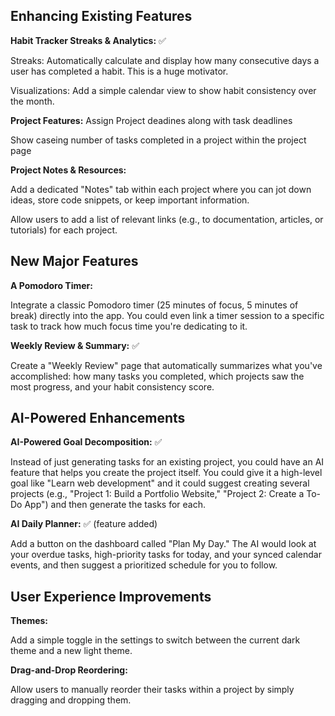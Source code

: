 ## Enhancing Existing Features

**Habit Tracker Streaks & Analytics:** ✅

Streaks: Automatically calculate and display how many consecutive days a user has completed a habit. This is a huge motivator.

Visualizations: Add a simple calendar view to show habit consistency over the month.

**Project Features:**
Assign Project deadines along with task deadlines

Show caseing number of tasks completed in a project within the project page 

**Project Notes & Resources:**

Add a dedicated "Notes" tab within each project where you can jot down ideas, store code snippets, or keep important information.

Allow users to add a list of relevant links (e.g., to documentation, articles, or tutorials) for each project.

## New Major Features

**A Pomodoro Timer:**

Integrate a classic Pomodoro timer (25 minutes of focus, 5 minutes of break) directly into the app. You could even link a timer session to a specific task to track how much focus time you're dedicating to it.

**Weekly Review & Summary:** ✅

Create a "Weekly Review" page that automatically summarizes what you've accomplished: how many tasks you completed, which projects saw the most progress, and your habit consistency score.

## AI-Powered Enhancements

**AI-Powered Goal Decomposition:** ✅

Instead of just generating tasks for an existing project, you could have an AI feature that helps you create the project itself. You could give it a high-level goal like "Learn web development" and it could suggest creating several projects (e.g., "Project 1: Build a Portfolio Website," "Project 2: Create a To-Do App") and then generate the tasks for each.

**AI Daily Planner:** ✅ (feature added)

Add a button on the dashboard called "Plan My Day." The AI would look at your overdue tasks, high-priority tasks for today, and your synced calendar events, and then suggest a prioritized schedule for you to follow.

## User Experience Improvements

**Themes:**

Add a simple toggle in the settings to switch between the current dark theme and a new light theme.

**Drag-and-Drop Reordering:**

Allow users to manually reorder their tasks within a project by simply dragging and dropping them.
